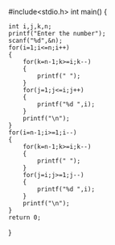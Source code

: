 #include<stdio.h>
int main()
{

    int i,j,k,n;
    printf("Enter the number");
    scanf("%d",&n);
    for(i=1;i<=n;i++)
    {
        for(k=n-1;k>=i;k--)
        {
            printf(" ");
        }
        for(j=1;j<=i;j++)
        {
            printf("%d ",i);
        }
        printf("\n");
    }
    for(i=n-1;i>=1;i--)
    {
        for(k=n-1;k>=i;k--)
        {
            printf(" ");
        }
        for(j=i;j>=1;j--)
        {
            printf("%d ",i);
        }
        printf("\n");
    }
    return 0;
}

